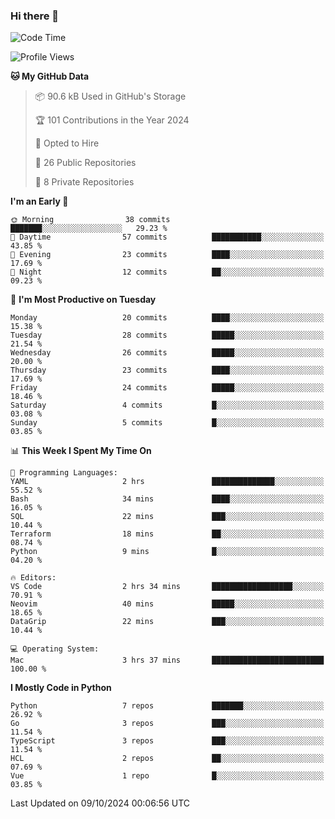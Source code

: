 ### Hi there 👋
<!--![visitors](https://visitor-badge.glitch.me/badge?page_id=d0zingcat)-->
<!--
**d0zingcat/d0zingcat** is a ✨ _special_ ✨ repository because its `README.md` (this file) appears on your GitHub profile.

Here are some ideas to get you started:

- 🔭 I’m currently working on ...
- 🌱 I’m currently learning ...
- 👯 I’m looking to collaborate on ...
- 🤔 I’m looking for help with ...
- 💬 Ask me about ...
- 📫 How to reach me: ...
- 😄 Pronouns: ...
- ⚡ Fun fact: ...
-->
<!--START_SECTION:waka-->
![Code Time](http://img.shields.io/badge/Code%20Time-3%2C820%20hrs%2035%20mins-blue)

![Profile Views](http://img.shields.io/badge/Profile%20Views-0-blue)

**🐱 My GitHub Data** 

> 📦 90.6 kB Used in GitHub's Storage 
 > 
> 🏆 101 Contributions in the Year 2024
 > 
> 💼 Opted to Hire
 > 
> 📜 26 Public Repositories 
 > 
> 🔑 8 Private Repositories 
 > 
**I'm an Early 🐤** 

```text
🌞 Morning                38 commits          ███████░░░░░░░░░░░░░░░░░░   29.23 % 
🌆 Daytime                57 commits          ███████████░░░░░░░░░░░░░░   43.85 % 
🌃 Evening                23 commits          ████░░░░░░░░░░░░░░░░░░░░░   17.69 % 
🌙 Night                  12 commits          ██░░░░░░░░░░░░░░░░░░░░░░░   09.23 % 
```
📅 **I'm Most Productive on Tuesday** 

```text
Monday                   20 commits          ████░░░░░░░░░░░░░░░░░░░░░   15.38 % 
Tuesday                  28 commits          █████░░░░░░░░░░░░░░░░░░░░   21.54 % 
Wednesday                26 commits          █████░░░░░░░░░░░░░░░░░░░░   20.00 % 
Thursday                 23 commits          ████░░░░░░░░░░░░░░░░░░░░░   17.69 % 
Friday                   24 commits          █████░░░░░░░░░░░░░░░░░░░░   18.46 % 
Saturday                 4 commits           █░░░░░░░░░░░░░░░░░░░░░░░░   03.08 % 
Sunday                   5 commits           █░░░░░░░░░░░░░░░░░░░░░░░░   03.85 % 
```


📊 **This Week I Spent My Time On** 

```text
💬 Programming Languages: 
YAML                     2 hrs               ██████████████░░░░░░░░░░░   55.52 % 
Bash                     34 mins             ████░░░░░░░░░░░░░░░░░░░░░   16.05 % 
SQL                      22 mins             ███░░░░░░░░░░░░░░░░░░░░░░   10.44 % 
Terraform                18 mins             ██░░░░░░░░░░░░░░░░░░░░░░░   08.74 % 
Python                   9 mins              █░░░░░░░░░░░░░░░░░░░░░░░░   04.20 % 

🔥 Editors: 
VS Code                  2 hrs 34 mins       ██████████████████░░░░░░░   70.91 % 
Neovim                   40 mins             █████░░░░░░░░░░░░░░░░░░░░   18.65 % 
DataGrip                 22 mins             ███░░░░░░░░░░░░░░░░░░░░░░   10.44 % 

💻 Operating System: 
Mac                      3 hrs 37 mins       █████████████████████████   100.00 % 
```

**I Mostly Code in Python** 

```text
Python                   7 repos             ███████░░░░░░░░░░░░░░░░░░   26.92 % 
Go                       3 repos             ███░░░░░░░░░░░░░░░░░░░░░░   11.54 % 
TypeScript               3 repos             ███░░░░░░░░░░░░░░░░░░░░░░   11.54 % 
HCL                      2 repos             ██░░░░░░░░░░░░░░░░░░░░░░░   07.69 % 
Vue                      1 repo              █░░░░░░░░░░░░░░░░░░░░░░░░   03.85 % 
```




 Last Updated on 09/10/2024 00:06:56 UTC
<!--END_SECTION:waka-->

